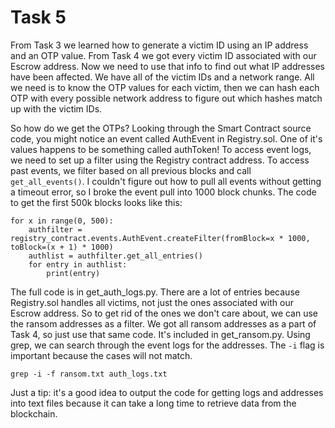 # Task 5

From Task 3 we learned how to generate a victim ID using an IP address and an 
OTP value. From Task 4 we got every victim ID associated with our Escrow 
address. Now we need to use that info to find out what IP addresses have been 
affected. We have all of the victim IDs and a network range. All we need is to
know the OTP values for each victim, then we can hash each OTP with every 
possible network address to figure out which hashes match up with the victim 
IDs. 

So how do we get the OTPs? Looking through the Smart Contract source code,
you might notice an event called AuthEvent in Registry.sol. One of it's values
happens to be something called authToken! To access event logs, we need to set
up a filter using the Registry contract address. To access past events, we 
filter based on all previous blocks and call `get_all_events()`. I couldn't
figure out how to pull all events without getting a timeout error, so I broke
the event pull into 1000 block chunks. The code to get the first 500k blocks
looks like this:
```
for x in range(0, 500):
    authfilter = registry_contract.events.AuthEvent.createFilter(fromBlock=x * 1000, toBlock=(x + 1) * 1000)
    authlist = authfilter.get_all_entries()
    for entry in authlist:
        print(entry)
```
The full code is in get_auth_logs.py. There are a lot of entries because 
Registry.sol handles all victims, not just the ones associated with our Escrow 
address. So to get rid of the ones we don't care about, we can use the ransom 
addresses as a filter. We got all ransom addresses as a part of Task 4, so just
use that same code. It's included in get_ransom.py. Using grep, we can search 
through the event logs for the addresses. The `-i` flag is important because
the cases will not match.  
```
grep -i -f ransom.txt auth_logs.txt 
``` 
Just a tip: it's a good idea to output the code for getting logs and addresses
into text files because it can take a long time to retrieve data from the
blockchain.


